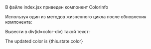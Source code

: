 В файле index.jsx приведен компонент ColorInfo

Используя один из методов жизненного цикла
после обновления компонента:

Вывести в div(id=color-div) такой текст:

The updated color is {this.state.color}